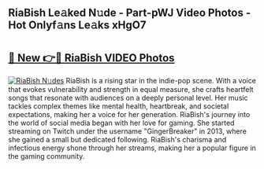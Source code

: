 ## RiaBish Le𝚊ked N𝚞de - Part-pWJ Video Photos - Hot Onlyf𝚊ns Le𝚊ks xHgO7

# <h2><a href="http://ab52465.deff.icu/?id=RiaBish">🔗 New 👉🔴 RiaBish VIDEO Photos</a></h2>

[![RiaBish N𝚞des](https://i.imgur.com/rIISA9y.gif)](http://ab52465.deff.icu/?id=RiaBish)
RiaBish is a rising star in the indie-pop scene. With a voice that evokes vulnerability and strength in equal measure, she crafts heartfelt songs that resonate with audiences on a deeply personal level. Her music tackles complex themes like mental health, heartbreak, and societal expectations, making her a voice for her generation. RiaBish's journey into the world of social media began with her love for gaming. She started streaming on Twitch under the username "GingerBreaker" in 2013, where she gained a small but dedicated following. RiaBish's charisma and infectious energy shone through her streams, making her a popular figure in the gaming community.
